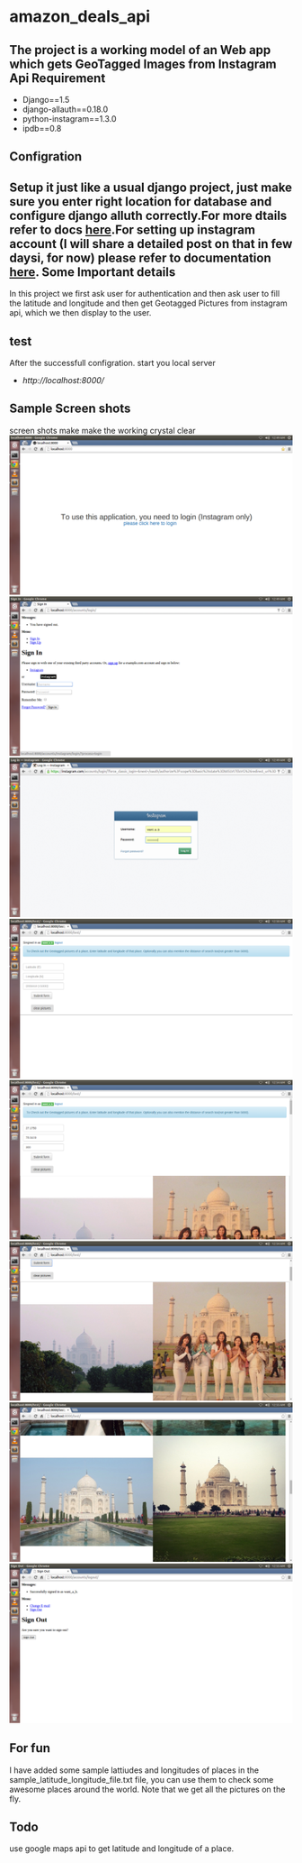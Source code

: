 amazon_deals_api
================

The project is a working model of an Web app which gets GeoTagged Images from Instagram Api
Requirement
------------
* Django==1.5
* django-allauth==0.18.0
* python-instagram==1.3.0
* ipdb==0.8

Configration
------------
Setup it just like a usual django project, just make sure you enter right location for database and configure django alluth correctly.For more dtails refer to docs [here](http://django-allauth.readthedocs.org/en/latest/).For setting up instagram account (I will share a detailed post on that in few daysi, for now) please refer to documentation [here](http://instagram.com/developer/authentication/).
Some Important details
----------------------
In this project we first ask user for authentication and then ask user to fill the latitude and longitude and then get Geotagged Pictures from instagram api, which we then display to the user.

test
-----
After the successfull configration. start you local server 
* *http://localhost:8000/*

Sample Screen shots
-------------------
screen shots make make the working crystal clear
![landing page](https://raw.githubusercontent.com/Aameer/instagramGTpics/master/instagramMsg/static/img/1.png)
![instagram login page](https://raw.githubusercontent.com/Aameer/instagramGTpics/master/instagramMsg/static/img/2.png)
![login window from instagram](https://raw.githubusercontent.com/Aameer/instagramGTpics/master/instagramMsg/static/img/3.png)
![redirect url](https://raw.githubusercontent.com/Aameer/instagramGTpics/master/instagramMsg/static/img/4.png)
![puttin values into form](https://raw.githubusercontent.com/Aameer/instagramGTpics/master/instagramMsg/static/img/5.png)
![after submit showing pics](https://raw.githubusercontent.com/Aameer/instagramGTpics/master/instagramMsg/static/img/6.png)
![some more pic](https://raw.githubusercontent.com/Aameer/instagramGTpics/master/instagramMsg/static/img/7.png)
![on signout](https://raw.githubusercontent.com/Aameer/instagramGTpics/master/instagramMsg/static/img/8.png)


For fun
-------
I have added some sample lattiudes and longitudes of places in the sample_latitude_longitude_file.txt file, you can use them to check some awesome places around the world. Note that we get all the pictures on the fly.

Todo
----
use google maps api to get latitude and longitude of a place.

